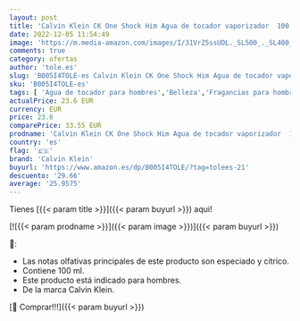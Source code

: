 ```yaml
---
layout: post
title: 'Calvin Klein CK One Shock Him Agua de tocador vaporizador  100 ml'
date: 2022-12-05 11:54:49
image: 'https://m.media-amazon.com/images/I/31VrZ5ssUDL._SL500_._SL400_.jpg'
comments: true
category: ofertas
author: 'tole.es'
slug: 'B005I4TOLE-es Calvin Klein CK One Shock Him Agua de tocador vaporizador...'
sku: 'B005I4TOLE-es'
tags: [ 'Agua de tocador para hombres','Belleza','Fragancias para hombres','Perfumes y fragancias','agua','calvin klein','de','tocador','🇪🇸', ]
actualPrice: 23.6 EUR
currency: EUR
price: 23.6
comparePrice: 33.55 EUR
prodname: 'Calvin Klein CK One Shock Him Agua de tocador vaporizador  100 ml'
country: 'es'
flag: '🇪🇸'
brand: 'Calvin Klein'
buyurl: 'https://www.amazon.es/dp/B005I4TOLE/?tag=tolees-21'
descuento: '29.66'
average: '25.9575'
---
```


Tienes [{{< param title >}}]({{< param buyurl >}}) aqui!

[![{{< param prodname >}}]({{< param image >}})]({{< param buyurl >}})

🔎:

- Las notas olfativas principales de este producto son especiado y cítrico.
- Contiene 100 ml.
- Este producto está indicado para hombres.
- De la marca Calvin Klein.

[🛒 Comprar!!!]({{< param buyurl >}})
